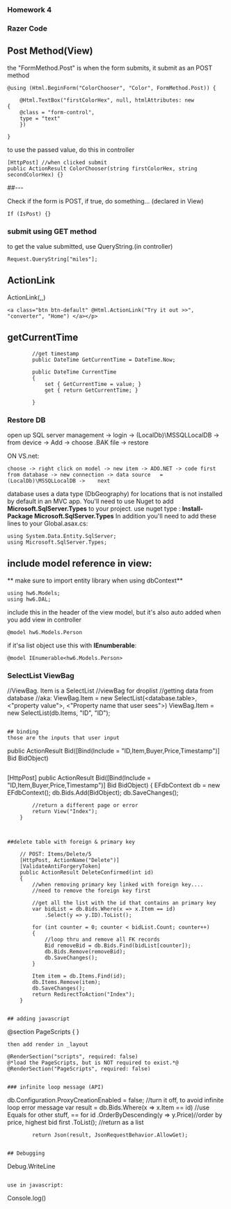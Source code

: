### Homework 4

### Razer Code

## Post Method(View)
the "FormMethod.Post" is when the form submits, it submit as an POST method
```
@using (Html.BeginForm("ColorChooser", "Color", FormMethod.Post)) {

    @Html.TextBox("firstColorHex", null, htmlAttributes: new
{
    @class = "form-control",
    type = "text"
    })
	
}
```

to use the passed value, do this in controller
```
[HttpPost] //when clicked submit
public ActionResult ColorChooser(string firstColorHex, string secondColorHex) {}
```

##---

Check if the form is POST, if true, do something... (declared in View)
```
If (IsPost) {}
```

### submit using GET method 
to get the value submitted, use QueryString.(in controller)
```
Request.QueryString["miles"];
```


## ActionLink
ActionLink(<text>,<view>,<controller>)
```
<a class="btn btn-default" @Html.ActionLink("Try it out >>", "converter", "Home") </a></p>
``` 

## getCurrentTime
```
        //get timestamp
        public DateTime GetCurrentTime = DateTime.Now;

        public DateTime CurrentTime
        {
            set { GetCurrentTime = value; }
            get { return GetCurrentTime; }

        }
```


### Restore DB
open up SQL server management -> login -> (LocalDb)\MSSQLLocalDB -> from device -> Add -> choose .BAK file -> restore

ON VS.net:
```
choose -> right click on model -> new item -> ADO.NET -> code first from database -> new connection -> data source	 = (LocalDb)\MSSQLLocalDB -> 	next 
```

database uses a data type (DbGeography) for locations that is not installed by default in an MVC app. 
You'll need to use Nuget to add **Microsoft.SqlServer.Types** to your project. 
use nuget type : **Install-Package Microsoft.SqlServer.Types**
In addition you'll need to add these lines to your Global.asax.cs:

```
using System.Data.Entity.SqlServer;
using Microsoft.SqlServer.Types;
```

## include model reference in view:
** make sure to import entity library when using dbContext**
```
using hw6.Models;
using hw6.DAL;
```

include this in the header of the view model, but it's also auto added when you add view in controller
```
@model hw6.Models.Person
```
if it'sa list object use this with **IEnumberable**:
```
@model IEnumerable<hw6.Models.Person>
```


### SelectList ViewBag
//ViewBag. Item is a SelectList 
//viewBag for droplist
//getting data from database
//aka: ViewBag.Item = new SelectList(<database.table>, <"property value">, <"Property name that user sees">)
ViewBag.Item = new SelectList(db.Items, "ID", "ID");
```

## binding
those are the inputs that user input
```
public ActionResult Bid([Bind(Include = "ID,Item,Buyer,Price,Timestamp")] Bid BidObject)
```

```
 [HttpPost]
        public ActionResult Bid([Bind(Include = "ID,Item,Buyer,Price,Timestamp")] Bid BidObject)
        {
            EFdbContext db = new EFdbContext();
            db.Bids.Add(BidObject);
            db.SaveChanges();

            //return a different page or error
            return View("Index");
        }
```


##delete table with foreign & primary key
```
        // POST: Items/Delete/5
        [HttpPost, ActionName("Delete")]
        [ValidateAntiForgeryToken]
        public ActionResult DeleteConfirmed(int id)
        {
            //when removing primary key linked with foreign key....
            //need to remove the foreign key first

            //get all the list with the id that contains an primary key
            var bidList = db.Bids.Where(x => x.Item == id)
                .Select(y => y.ID).ToList();

            for (int counter = 0; counter < bidList.Count; counter++)
            {
                //loop thru and remove all FK records
                Bid removeBid = db.Bids.Find(bidList[counter]);
                db.Bids.Remove(removeBid);
                db.SaveChanges();
            }

            Item item = db.Items.Find(id);
            db.Items.Remove(item);
            db.SaveChanges();
            return RedirectToAction("Index");
        }
```

## adding javascript
```
@section PageScripts
{
    <script type="text/javascript" src="~/Scripts/core.js"></script>
}
```
then add render in _layout
```
    @RenderSection("scripts", required: false)
    @*load the PageScripts, but is NOT required to exist.*@
    @RenderSection("PageScripts", required: false)
```

### infinite loop message (API)
```
  db.Configuration.ProxyCreationEnabled = false; //turn it off, to avoid infinite loop error message
            var result = db.Bids.Where(x => x.Item == id) //use Equals for other stuff, == for id
                .OrderByDescending(y => y.Price)//order by price, highest bid first
                .ToList(); //return as a list

            return Json(result, JsonRequestBehavior.AllowGet);
```

## Debugging
```
Debug.WriteLine
```

use in javascript:
```
Console.log()
```


